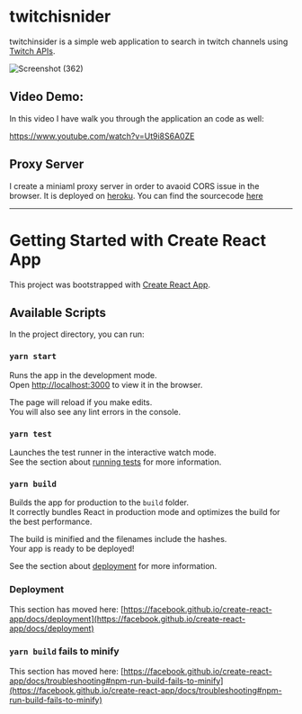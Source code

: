 # twitchisnider 
twitchinsider is a simple web application to search in twitch channels using [Twitch APIs](https://dev.twitch.tv/docs/api/). 

![Screenshot (362)](https://user-images.githubusercontent.com/78935540/128419832-9e855202-94a6-4f41-be3c-43b58054616d.png)



## Video Demo: 
In this video I have walk you through the application an code as well:

https://www.youtube.com/watch?v=Ut9i8S6A0ZE


## Proxy Server
I create a miniaml proxy server in order to avaoid CORS issue in the browser. It is deployed on [heroku](https://twitchinsider-proxyserver.herokuapp.com/info). You can find the sourcecode [here](https://github.com/hamidkd/twitchinsider-proxyserver)

---



# Getting Started with Create React App

This project was bootstrapped with [Create React App](https://github.com/facebook/create-react-app).

## Available Scripts

In the project directory, you can run:

### `yarn start`

Runs the app in the development mode.\
Open [http://localhost:3000](http://localhost:3000) to view it in the browser.

The page will reload if you make edits.\
You will also see any lint errors in the console.

### `yarn test`

Launches the test runner in the interactive watch mode.\
See the section about [running tests](https://facebook.github.io/create-react-app/docs/running-tests) for more information.

### `yarn build`

Builds the app for production to the `build` folder.\
It correctly bundles React in production mode and optimizes the build for the best performance.

The build is minified and the filenames include the hashes.\
Your app is ready to be deployed!

See the section about [deployment](https://facebook.github.io/create-react-app/docs/deployment) for more information.


### Deployment

This section has moved here: [https://facebook.github.io/create-react-app/docs/deployment](https://facebook.github.io/create-react-app/docs/deployment)

### `yarn build` fails to minify

This section has moved here: [https://facebook.github.io/create-react-app/docs/troubleshooting#npm-run-build-fails-to-minify](https://facebook.github.io/create-react-app/docs/troubleshooting#npm-run-build-fails-to-minify)
